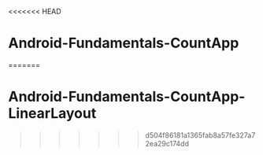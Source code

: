 <<<<<<< HEAD
# Android-Fundamentals-CountApp
=======
# Android-Fundamentals-CountApp-LinearLayout
>>>>>>> d504f86181a1365fab8a57fe327a72ea29c174dd
